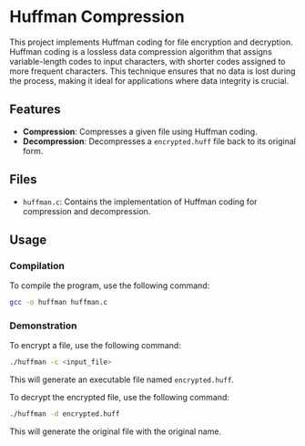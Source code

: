 # Huffman Compression

This project implements Huffman coding for file encryption and decryption. Huffman coding is a lossless data compression algorithm that assigns variable-length codes to input characters, with shorter codes assigned to more frequent characters. This technique ensures that no data is lost during the process, making it ideal for applications where data integrity is crucial.

## Features

- **Compression**: Compresses a given file using Huffman coding.
- **Decompression**: Decompresses a `encrypted.huff` file back to its original form.

## Files

- `huffman.c`: Contains the implementation of Huffman coding for compression and decompression.

## Usage

### Compilation

To compile the program, use the following command:

```sh
gcc -o huffman huffman.c
```

### Demonstration

To encrypt a file, use the following command:

```sh
./huffman -c <input_file>
```

This will generate an executable file named `encrypted.huff`.

To decrypt the encrypted file, use the following command:

```sh
./huffman -d encrypted.huff
```

This will generate the original file with the original name.
